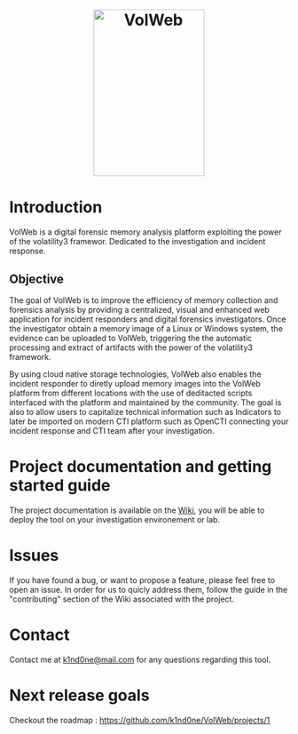 <h1 align="center">
  <img src="https://github.com/k1nd0ne/VolWeb/assets/27780432/2c4cec14-b73c-4264-9936-215ca23a55d8" width="200" height="300" alt="VolWeb">
</h1>

# Introduction

VolWeb is a digital forensic memory analysis platform exploiting the power of the volatility3 framewor. Dedicated to the investigation and incident response.

## Objective

The goal of VolWeb is to improve the efficiency of memory collection and forensics analysis by providing a centralized, visual and enhanced web application for incident responders and digital forensics investigators.
Once the investigator obtain a memory image of a Linux or Windows system, the evidence can be uploaded to VolWeb, triggering the the automatic processing and extract of artifacts with the power of the volatility3 framework. 

By using cloud native storage technologies, VolWeb also enables the incident responder to diretly upload memory images into the VolWeb platform from different locations with the use of deditacted scripts interfaced with the platform and maintained by the community. The goal is also to allow users to capitalize technical information such as Indicators to later be imported on modern CTI platform such as OpenCTI connecting your incident response and CTI team after your investigation.


# Project documentation and getting started guide 

The project documentation is available on the <a href="https://github.com/k1nd0ne/VolWeb/wiki/">Wiki</a>, you will be able to deploy the tool on your investigation environement or lab.

# Issues

If you have found a bug, or want to propose a feature, please feel free to open an issue. In order for us to quicly address them, follow the guide in the "contributing" section of the Wiki associated with the project.

# Contact 

Contact me at k1nd0ne@mail.com for any questions regarding this tool.


# Next release goals 

Checkout the roadmap : https://github.com/k1nd0ne/VolWeb/projects/1

